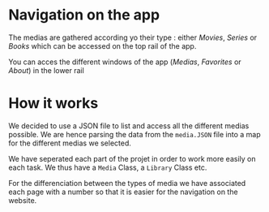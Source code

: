 # Navigation on the app

The medias are gathered according yo their type : either *Movies*, *Series* or *Books* which can be accessed on the top rail of the app.

You can acces the different windows of the app (*Medias*, *Favorites* or *About*) in the lower rail

# How it works

We decided to use a JSON file to list and access all the different medias possible. We are hence parsing the data from the `media.JSON` file into a map for the different medias we selected.

We have seperated each part of the projet in order to work more easily on each task. We thus have a `Media` Class, a `Library` Class etc.

For the differenciation between the types of media we have associated each page with a number so that it is easier for the navigation on the website.
